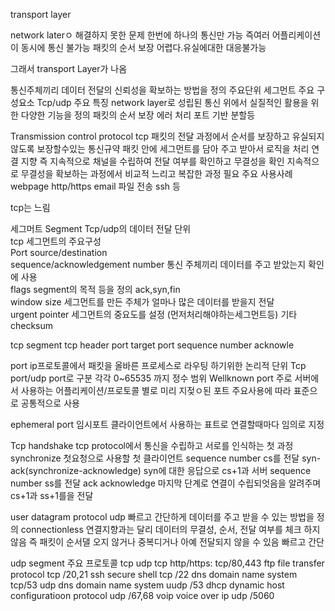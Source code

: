 transport layer

network laterㅇ 해결하지 못한 문제
한번에 하나의 통신만 가능
즉여러 어플리케이션이 동시에 통신 불가능
패킷의 순서 보장 어렵다.유실에대한 대응불가능

그래서 transport Layer가 나옴

통신주체끼리 데이터 전달의 신뢰성을 확보하는 방법을 정의
주요단위 세그먼트
주요 구성요소 Tcp/udp
주요 특징
network layer로 성립된 통신 위에서 실질적인 활용을 위한 다양한 기능을 정의
패킷의 순서 보장 에러 처리 포트 기반 분할등

Transmission control protocol tcp
패킷의 전달 과정에서 순서를 보장하고 유실되지 않도록 보장할수있는 통신규약
패킷 안에 세그먼트를 담아 주고 받아서 로직을 처리
연결 지향
즉 지속적으로 채널을 수립하여 전달 여부를 확인하고 무결성을 확인
지속적으로 무결성을 확보하는 과정에서 비교적 느리고 복잡한 과정 필요
주요 사용사례
webpage http/https
email
파일 전송
ssh 등

tcp는 느림

세그머트 Segment
Tcp/udp의 데이터 전달 단위  
 tcp 세그먼트의 주요구성  
 Port source/destination  
 sequence/acknowledgement number 통신 주체끼리 데이터를 주고 받았는지 확인에 사용  
 flags segment의 목적 등을 정의 ack,syn,fin  
 window size 세그먼트를 만든 주체가 얼마나 많은 데이터를 받을지 전달  
 urgent pointer 세그먼트의 중요도를 설정 (먼저처리해야하는세그먼트등)
기타 checksum

tcp segment
tcp header port target port sequence number acknowle

port
ip프로토콜에서 패킷을 올바른 프로세스로 라우팅 하기위한 논리적 단위
Tcp port/udp port로 구분
각각 0~65535 까지 정수 범위
Wellknown port 주로 서버에서 사용하는 어플리케이션/프로토콜 별로 미리 지젖ㅇ된 포트
주요사용에 따라 표준으로 공통적으로 사용

ephemeral port 임시포트 클라이언트에서 사용하는 표트로 연결할때마다 임의로 지정

Tcp handshake
tcp protocol에서 통신을 수립하고 서로를 인식하는 첫 과정
synchronize 첫요청으로 사용할 첫 클라이언트 sequence number cs를 전달
syn-ack(synchronize-acknowledge) syn에 대한 응답으로 cs+1과 서버 sequence number ss를 전달
ack acknowledge 마지막 단계로 연결이 수립되엇음을 알려주며 cs+1과 ss+1를을 전달

user datagram protocol udp
빠르고 간단하게 데이터를 주고 받을 수 있는 방법을 정의
connectionless
연결지향과는 달리 데이터의 무결성, 순서, 전달 여부를 체크 하지 않음
즉 패킷이 순서댈 오지 않거나 중복디거나 아예 전달되지 않을 수 있음
빠르고 간단

udp segment
주요 프로토콜 tcp udp
tcp
http/https: tcp/80,443
ftp file transfer protocol tcp /20,21
ssh secure shell tcp /22
dns domain name system tcp/53
udp
dns domain name system uudp /53
dhcp dynamic host configuratioon protocol udp /67,68
voip voice over ip udp /5060
